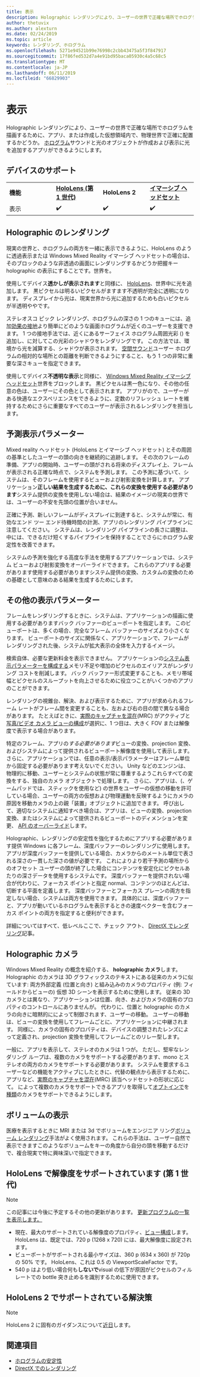 ```yaml
---
title: 表示
description: Holographic レンダリングにより、ユーザーの世界で正確な場所でホログラムを描画するために、アプリ、または作成した仮想領域内で、物理世界で正確に配置するかどうか。
author: thetuvix
ms.author: alexturn
ms.date: 02/24/2019
ms.topic: article
keywords: レンダリング、ホログラム
ms.openlocfilehash: 5271e94521b99e76998c2cbb43475a5f3f847917
ms.sourcegitcommit: 17f86fed532d7a4e91bd95baca05930c4a5c68c5
ms.translationtype: MT
ms.contentlocale: ja-JP
ms.lasthandoff: 06/11/2019
ms.locfileid: "66829903"
---
```

# <a name="rendering"></a>表示

Holographic レンダリングにより、ユーザーの世界で正確な場所でホログラムを描画するために、アプリ、または作成した仮想領域内で、物理世界で正確に配置するかどうか。 [ホログラム](hologram.md)サウンドと光のオブジェクトが作成および表示に光を追加するアプリができるようにします。

## <a name="device-support"></a>デバイスのサポート

<table>
    <colgroup>
    <col width="25%" />
    <col width="25%" />
    <col width="25%" />
    <col width="25%" />
    </colgroup>
    <tr>
        <td><strong>機能</strong></td>
        <td><a href="hololens-hardware-details.md"><strong>HoloLens (第 1 世代)</strong></a></td>
        <td><strong>HoloLens 2</strong></td>
        <td><a href="immersive-headset-hardware-details.md"><strong>イマーシブ ヘッドセット</strong></a></td>
    </tr>
     <tr>
        <td>表示</td>
        <td>✔️</td>
        <td>✔️</td>
        <td>✔️</td>
    </tr>
</table>

## <a name="holographic-rendering"></a>Holographic のレンダリング

現実の世界と、ホログラムの両方を一緒に表示できるように、HoloLens のように透過表示または Windows Mixed Reality イマーシブ ヘッドセットの場合は、そのブロックのような非透過の画面にレンダリングするかどうか把握キー holographic の表示にすることです。世界を。

使用してデバイス**透かしが表示されます**と同様に、 [HoloLens](hololens-hardware-details.md)、世界中に光を追加します。 黒ピクセルは明るいピクセルがますます不透明が完全に透明になります。 ディスプレイから光は、現実世界から光に追加するためも白いピクセルが半透明ややです。

ステレオスコ ピック レンダリング、ホログラムの深さの 1 つのキューには、追加[効果の接地](interaction-fundamentals.md)より簡単にどのような画面ホログラムが近くのユーザーを支援できます。 1 つの接地手法では、近くにあるサーフェイス ホログラム周囲光彩 () を追加し、に対してこの光彩のシャドウをレンダリングです。 この方法では、環境から光を減算する、シャドウが表示されます。 [空間サウンド](spatial-sound.md)ユーザー ホログラムの相対的な場所との距離を判断できるようにすること、もう 1 つの非常に重要な深さキューを指定できます。

使用してデバイス**不透明な表示**と同様に、 [Windows Mixed Reality イマーシブ ヘッドセット](immersive-headset-hardware-details.md)世界をブロックします。 黒ピクセルは黒一色になり、その他の任意の色は、ユーザーにその色として表示されます。 アプリがので、ユーザーがある快適なエクスペリエンスをできるように、定数のリフレッシュ レートを維持するためにさらに重要なすべてのユーザーが表示されるレンダリングを担当します。

## <a name="predicted-rendering-parameters"></a>予測表示パラメーター

Mixed reality ヘッドセット (HoloLens とイマーシブ ヘッドセット) とその周囲の基準としたユーザーの頭の向きを継続的に追跡します。 その次のフレームの準備、アプリの開始時、ユーザーの頭がされる将来のディスプレイ上、フレームが表示される正確な時点で、システムを予測します。 この予測に基づいて、システムは、そのフレームを使用するビューおよび射影変換を計算します。 アプリケーション**正しい結果を生成するために、これらの変換を使用する必要があります**システム提供の変換を使用しない場合は、結果のイメージの現実の世界では、ユーザーの不安を先頭の位置が合いません。

正確に予測、新しいフレームがディスプレイに到達すると、システムが常に、有効なエンド ツー エンド待機時間の計測、アプリのレンダリング パイプラインに注意してください。 システムは、レンダリング パイプラインの長さに調整は、中には、できるだけ短くするパイプラインを保持することでさらにホログラム安定性を改善できます。

システムの予測を強化する高度な手法を使用するアプリケーションでは、システム ビューおよび射影変換をオーバーライドできます。 これらのアプリする必要があります使用する必要がありますシステム提供の変換、カスタムの変換のための基礎として意味のある結果を生成するためにします。

## <a name="other-rendering-parameters"></a>その他の表示パラメーター

フレームをレンダリングするときに、システムは、アプリケーションの描画に使用する必要がありますバック バッファーのビューポートを指定します。 このビューポートは、多くの場合、完全なフレーム バッファーのサイズより小さくなります。 ビューポートのサイズに関係なく、アプリケーションで、フレームがレンダリングされた後、システムが拡大表示の全体を入力するイメージ。

検索自体、必要な更新料金を表示できません。 アプリケーションの[システム表示パラメーターを構成する](https://docs.microsoft.com/uwp/api/Windows.Graphics.Holographic.HolographicViewConfiguration#Windows_Graphics_Holographic_HolographicViewConfiguration)メモリ不足や増加のピクセルのエイリアスがレンダリング コストを削減します。 バック バッファー形式変更することも、メモリ帯域幅とピクセルのスループットを向上させるために役立つことがいくつかのアプリのことができます。

レンダリングの視錐台、解決、および表示するために、アプリが求められるフレーム レートがフレーム間を変更することも、左および右の目の間で異なる場合があります。 たとえばときに、[実際のキャプチャを混在](mixed-reality-capture.md)(MRC) がアクティブと[写真/ビデオ カメラ ビューの構成](https://docs.microsoft.com/uwp/api/Windows.Graphics.Holographic.HolographicViewConfigurationKind#Windows_Graphics_Holographic_HolographicViewConfigurationKind)が選択に、1 つ目は、大きく FOV または解像度で表示する場合があります。

特定のフレーム、アプリの*する必要があります*ビューの変換、projection 変換、およびシステムによって提供されるビューポート解像度を使用して表示します。 さらに、アプリケーションでは、任意の表示/表示パラメーターはフレーム単位から固定する必要があります考えないでください。 Unity などのエンジンは、物理的に移動、ユーザーとシステムの状態が常に尊重するようこれらすべての変換をする、独自のカメラ オブジェクトで処理します。 さらに、アプリは、(、ゲームパッドでは、スティックを使用など) の世界をユーザーの仮想の移動を許可している場合、ユーザーの両方の仮想および物理運動を反映するようにカメラの原因を移動カメラの上の親「装置」オブジェクトに追加できます。 呼び出して、適切なシステムに通知すべき場合は、アプリは、ビューの変換、projection 変換、またはシステムによって提供されるビューポートのディメンションを変更、 [API のオーバーライド](https://docs.microsoft.com/uwp/api/Windows.Graphics.Holographic.HolographicCameraPose#Windows_Graphics_Holographic_HolographicCameraPose)します。

Holographic、レンダリングの安定性を強化するためにアプリする必要があります提供 Windows に各フレーム、深度バッファーのレンダリングに使用します。 アプリが深度バッファーを提供している場合、カメラからのメートル単位で表される深さの一貫した深さの値が必要です。 これによりより若干予測の場所からのオフセット ユーザーの頭が終了した場合にコンテンツを安定化にピクセルあたりの深さデータを使用するシステムです。 深度バッファーを提供されない場合が代わりに、フォーカス ポイントと指定 normal、コンテンツのほとんどは、切断する平面を定義します。 深度バッファーとフォーカス プレーンの両方を指定しない場合、システムは両方を使用できます。 具体的には、深度バッファーと、アプリが動いているホログラムを表示するときの速度ベクターを含むフォーカス ポイントの両方を指定すると便利ができます。

詳細についてはすべて、低レベルここで、チェック アウト、 [DirectX でレンダリング](rendering-in-directx.md)記事。

## <a name="holographic-cameras"></a>Holographic カメラ

Windows Mixed Reality の概念を紹介する、 **holographic カメラ**します。 Holographic のカメラは 3D グラフィックスのテキストにある従来のカメラに似ています: 両方外部定義 (位置と向き) と組み込みのカメラのプロパティ (例: フィールドからビューの) 仮想 3D シーンを表示するために使用します。 従来の 3D カメラとは異なり、アプリケーションは位置、向き、およびカメラの固有のプロパティのコントロールにありませんが。 代わりに、位置と holographic のカメラの向きに暗黙的にによって制御されます、ユーザーの移動。 ユーザーの移動は、ビューの変換を使用してフレームごとに、アプリケーションに中継されます。 同様に、カメラの固有のプロパティは、デバイスの調整されたレンズによって定義され、projection 変換を使用してフレームごとのリレー型します。

一般に、アプリを表示して、ステレオのカメラは 1 つが。 ただし、堅牢なレンダリング ループは、複数のカメラをサポートする必要があります、mono とステレオの両方のカメラをサポートする必要があります。 システムを要求するユーザーなどの機能をアクティブにしたときに、代替の観点から表示するために、アプリなど、[実際のキャプチャを混在](mixed-reality-capture.md)(MRC) 該当ヘッドセットの形状に応じて。 によって複数のカメラをサポートできるアプリを取得して[オプトインで](https://docs.microsoft.com/uwp/api/Windows.Graphics.Holographic.HolographicViewConfiguration#Windows_Graphics_Holographic_HolographicViewConfiguration)を[種類](https://docs.microsoft.com/uwp/api/Windows.Graphics.Holographic.HolographicViewConfigurationKind#Windows_Graphics_Holographic_HolographicViewConfigurationKind)のカメラをサポートできるようにします。

## <a name="volume-rendering"></a>ボリュームの表示

医療を表示するときに MRI または 3d でボリュームをエンジニア リング[ボリューム レンダリング](volume-rendering.md)手法がよく使用されます。 これらの手法は、ユーザー自然で表示できますこのようなボリュームをキーの角度から自分の頭を移動するだけで、複合現実で特に興味深いで指定できます。

## <a name="supported-resolutions-on-hololens-1st-gen"></a>HoloLens で解像度をサポートされています (第 1 世代)
> [!NOTE]
> この記事には今後に予定するその他の更新があります。 [更新プログラムの一覧を表示します。](release-notes-april-2018.md)

* 現在、最大のサポートされている解像度のプロパティ、[ビュー構成](https://docs.microsoft.com/uwp/api/Windows.Graphics.Holographic.HolographicViewConfiguration#Windows_Graphics_Holographic_HolographicViewConfiguration)します。 HoloLens は、既定では、720 p (1268 x 720) には、最大解像度に設定されます。
* ビューポートがサポートされる最小サイズは、360 p (634 x 360) が 720p の 50% です。 HoloLens、これは 0.5 の ViewportScaleFactor です。
* 540 p はより低い場合何も**しないで**visual の低下が原因がピクセルのフィル レートでの bottle 突き止めるを識別するために使用できます。

## <a name="supported-resolutions-on-hololens-2"></a>HoloLens 2 でサポートされている解決策

> [!NOTE]
> HoloLens 2 に固有のガイダンスについて[近日](index.md#news-and-notes)します。


## <a name="see-also"></a>関連項目
* [ホログラムの安定性](hologram-stability.md)
* [DirectX でのレンダリング](rendering-in-directx.md)